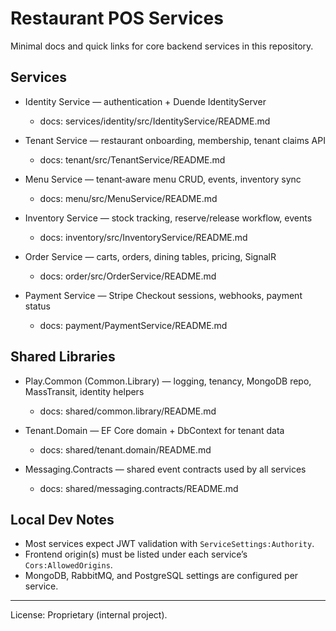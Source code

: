 # Restaurant POS Services

Minimal docs and quick links for core backend services in this repository.

## Services

- Identity Service — authentication + Duende IdentityServer
  - docs: services/identity/src/IdentityService/README.md

- Tenant Service — restaurant onboarding, membership, tenant claims API
  - docs: tenant/src/TenantService/README.md

- Menu Service — tenant‑aware menu CRUD, events, inventory sync
  - docs: menu/src/MenuService/README.md

- Inventory Service — stock tracking, reserve/release workflow, events
  - docs: inventory/src/InventoryService/README.md

- Order Service — carts, orders, dining tables, pricing, SignalR
  - docs: order/src/OrderService/README.md

- Payment Service — Stripe Checkout sessions, webhooks, payment status
  - docs: payment/PaymentService/README.md

## Shared Libraries

- Play.Common (Common.Library) — logging, tenancy, MongoDB repo, MassTransit, identity helpers
  - docs: shared/common.library/README.md
  
- Tenant.Domain — EF Core domain + DbContext for tenant data
  - docs: shared/tenant.domain/README.md

- Messaging.Contracts — shared event contracts used by all services
  - docs: shared/messaging.contracts/README.md

## Local Dev Notes

- Most services expect JWT validation with `ServiceSettings:Authority`.
- Frontend origin(s) must be listed under each service’s `Cors:AllowedOrigins`.
- MongoDB, RabbitMQ, and PostgreSQL settings are configured per service.

---

License: Proprietary (internal project).
